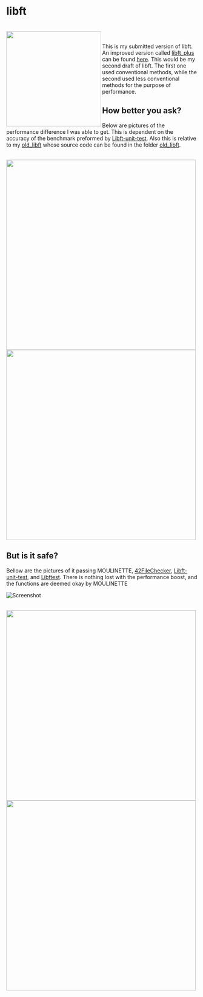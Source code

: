 # libft

<br>
<img align="left" height="250" src="https://github.com/MrColour/libft/blob/master/resources/Untitled%203.png" />
<br>

This is my submitted version of libft.
An improved version called [libft_plus](https://github.com/MrColour/libft_plus) can be found [here](https://github.com/MrColour/libft_plus).
This would be my second draft of libft. The first one used conventional methods,
while the second used less conventional methods for the purpose of performance.

## How better you ask?
Below are pictures of the performance difference I was able to get. This is dependent on the accuracy of the benchmark preformed by [Libft-unit-test](https://github.com/alelievr/libft-unit-test). Also this is relative to my [old_libft](https://github.com/MrColour/libft/tree/master/libft_old) whose source code
can be found in the folder [old_libft](https://github.com/MrColour/libft/tree/master/libft_old).

<br>
<img align="left" height="500" src="https://github.com/MrColour/libft/blob/master/resources/Untitled%206.png" />
<img height="500" src="https://github.com/MrColour/libft/blob/master/resources/Untitled%205.png" />
<br>

## But is it safe?
Bellow are the pictures of it passing MOULINETTE, [42FileChecker](https://github.com/jgigault/42FileChecker), [Libft-unit-test](https://github.com/alelievr/libft-unit-test), and [Libftest](https://github.com/jtoty/Libftest).
There is nothing lost with the performance boost, and the functions are deemed okay by MOULINETTE

![Screenshot](https://github.com/MrColour/libft/blob/master/resources/Untitled.png)

<br>
<img align="left" height="500" src="https://github.com/MrColour/libft/blob/master/resources/Untitled%202.png" />
<img height="500" src="https://github.com/MrColour/libft/blob/master/resources/Untitled%204.png" />
<br>
